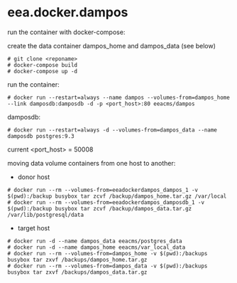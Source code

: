 # eea.docker.dampos

run the container with docker-compose:

create the data container dampos_home and dampos_data (see below)

```
# git clone <reponame>
# docker-compose build 
# docker-compose up -d
```

run the container: 

```
# docker run --restart=always --name dampos --volumes-from=dampos_home --link damposdb:damposdb -d -p <port_host>:80 eeacms/dampos
```

damposdb:

```
# docker run --restart=always -d --volumes-from=dampos_data --name damposdb postgres:9.3
```

current <port_host> = 50008

moving data volume containers from one host to another:

- donor host

```
# docker run --rm --volumes-from=eeadockerdampos_dampos_1 -v $(pwd):/backup busybox tar zcvf /backup/dampos_home.tar.gz /var/local
# docker run --rm --volumes-from=eeadockerdampos_damposdb_1 -v $(pwd):/backup busybox tar zcvf /backup/dampos_data.tar.gz /var/lib/postgresql/data
```

- target host

```
# docker run -d --name dampos_data eeacms/postgres_data
# docker run -d --name dampos_home eeacms/var_local_data
# docker run --rm --volumes-from=dampos_home -v $(pwd):/backups busybox tar zxvf /backups/dampos_home.tar.gz
# docker run --rm --volumes-from=dampos_data -v $(pwd):/backups busybox tar zxvf /backups/dampos_data.tar.gz
```
